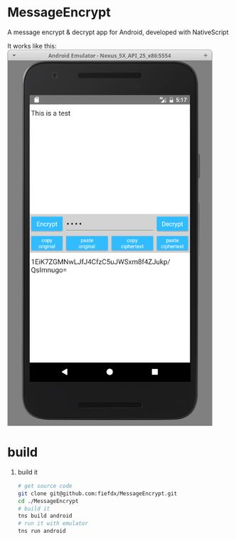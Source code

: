 # MessageEncrypt

A message encrypt & decrypt app for Android, developed with NativeScript

It works like this:
![Alt text](/doc/main_window.png?raw=true "main_window")

# build

1. build it
   
   ```bash
   # get source code
   git clone git@github.com:fiefdx/MessageEncrypt.git
   cd ./MessageEncrypt
   # build it
   tns build android
   # run it with emulator
   tns run android
   
   ```